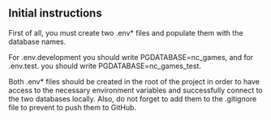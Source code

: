## Initial instructions

First of all, you must create two .env\* files and populate them with the database names.

For .env.development you should write PGDATABASE=nc_games, and for .env.test. you should write PGDATABASE=nc_games_test.

Both .env\* files should be created in the root of the project in order to have access to the necessary environment variables and successfully connect to the two databases locally. Also, do not forget to add them to the .gitignore file to prevent to push them to GitHub.
